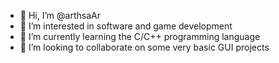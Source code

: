 - 👋 Hi, I’m @arthsaAr
- 👀 I’m interested in software and game development
- 🌱 I’m currently learning the C/C++ programming language
- 💞️ I’m looking to collaborate on some very basic GUI projects

<!---
arthsaAr/arthsaAr is a ✨ special ✨ repository because its `README.md` (this file) appears on your GitHub profile.
You can click the Preview link to take a look at your changes.
--->
